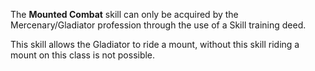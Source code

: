 ---
---
The **Mounted Combat** skill can only be acquired by the Mercenary/Gladiator profession through the use of a Skill training deed.

This skill allows the Gladiator to ride a mount, without this skill riding a mount on this class is not possible.
